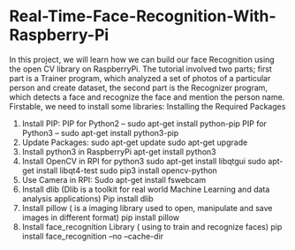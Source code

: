 # Real-Time-Face-Recognition-With-Raspberry-Pi
In this project, we will learn how we can build our face Recognition using the open CV library on RaspberryPi. The tutorial involved two parts; first part is a Trainer program, which analyzed a set of photos of a particular person and create dataset, the second part is the Recognizer program, which detects a face and recognize the face and mention the person name.
Firstable, we need to install some libraries:
Installing the Required Packages
1.	Install PIP:
PIP for Python2 – sudo apt-get install python-pip
PIP for Python3 – sudo apt-get install python3-pip
2.	Update Packages:
sudo apt-get update
sudo apt-get upgrade
3.	Install python3 in RaspberryPi
apt-get install python3
4.	Install OpenCV in RPI for python3
sudo apt-get install libqtgui
sudo apt-get install libqt4-test
sudo pip3 install opencv-python
5.	Use Camera in RPI:
Sudo apt-get install fswebcam
6.	Install dlib (Dlib is a toolkit for real world Machine Learning and data analysis applications)
Pip install dlib
7.	Install pillow ( is a imaging library used to open, manipulate and save images in different format)
pip install pillow
8.	Install  face_recognition Library ( using to train and recognize faces)
pip install face_recognition –no –cache-dir




